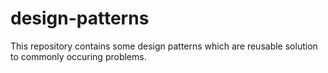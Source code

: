 # design-patterns
This repository contains some design patterns which are reusable solution to commonly occuring problems.
